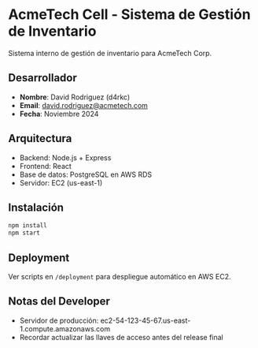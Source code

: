 # AcmeTech Cell - Sistema de Gestión de Inventario

Sistema interno de gestión de inventario para AcmeTech Corp.

## Desarrollador
- **Nombre**: David Rodriguez (d4rkc)
- **Email**: david.rodriguez@acmetech.com
- **Fecha**: Noviembre 2024

## Arquitectura
- Backend: Node.js + Express
- Frontend: React
- Base de datos: PostgreSQL en AWS RDS
- Servidor: EC2 (us-east-1)

## Instalación
```bash
npm install
npm start
```

## Deployment
Ver scripts en `/deployment` para despliegue automático en AWS EC2.

## Notas del Developer
- Servidor de producción: ec2-54-123-45-67.us-east-1.compute.amazonaws.com
- Recordar actualizar las llaves de acceso antes del release final 